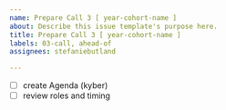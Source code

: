 ```yaml
---
name: Prepare Call 3 [ year-cohort-name ]
about: Describe this issue template's purpose here.
title: Prepare Call 3 [ year-cohort-name ]
labels: 03-call, ahead-of
assignees: stefaniebutland

---
```


- [ ] create Agenda (kyber)
- [ ] review roles and timing
